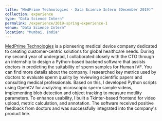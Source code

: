```yaml
---
title: "MedPrime Technologies - Data Science Intern (December 2019)"
collection: experience
type: "Data Science Intern"
permalink: /experience/2019-spring-experience-1
venue: "Data Science Intern"
location: "Mumbai, India"
---
```


[MedPrime Technologies](https://www.medprimetech.com/) is a pioneering medical device company dedicated to creating customer-centric solutions for global healthcare needs. During my second year of undergrad, I collaborated closely with the CTO through an internship to design a Python-based backend software that assists doctors in predicting the suitability of sperm samples for Human IVF. You can find more details about the company. I researched key metrics used by doctors to evaluate sperm quality by reviewing scientific papers and consulting medical professionals. Based on this, I developed Python scripts using OpenCV for analyzing microscopic sperm sample videos, implementing blob detection and object tracking to measure motility parameters. To enhance usability, I built a Tkinter-based frontend for video upload, metric calculation, and annotation. The software received positive feedback from doctors and was successfully integrated into the company's product line.

